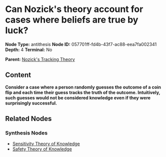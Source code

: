 # Can Nozick's theory account for cases where beliefs are true by luck?

**Node Type:** antithesis
**Node ID:** 057701ff-fd4b-43f7-ac88-eea7fa002341
**Depth:** 4
**Terminal:** No

**Parent:** [Nozick's Tracking Theory](nozicks-tracking-theory-synthesis-5ca139e0-92bc-4aed-95bd-2f9adf2bbf81.md)

## Content

**Consider a case where a person randomly guesses the outcome of a coin flip and each time their guess tracks the truth of the outcome. Intuitively, such guesses would not be considered knowledge even if they were surprisingly successful.**

## Related Nodes

### Synthesis Nodes

- [Sensitivity Theory of Knowledge](sensitivity-theory-of-knowledge-synthesis-694d6ee0-31b5-4654-923e-8b81c69e1bff.md)
- [Safety Theory of Knowledge](safety-theory-of-knowledge-synthesis-0f3bf8fb-6051-4b64-81f6-b7479aeaa7d2.md)
